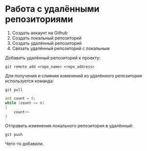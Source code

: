 # Работа с удалёнными репозиториями

1. Создать аккаунт на Github
2. Создать локальный репозиторий
3. Создать удалённый репозиторий
4. Связать удалённый репозиторий с локальным

Добавить удалённый репозиторий к проекту:

```
git remote add <repo_name> <repo_address>
```
Для получения и слияния изменений из удалённого репозитория используется команда:
```
git pull
```

```C#
int count = 0;
while (count <= n)
{
    count++
}
```

Отправить изменения локального репозитория в удалённый:
```
git push
```

Чего-то добавили.